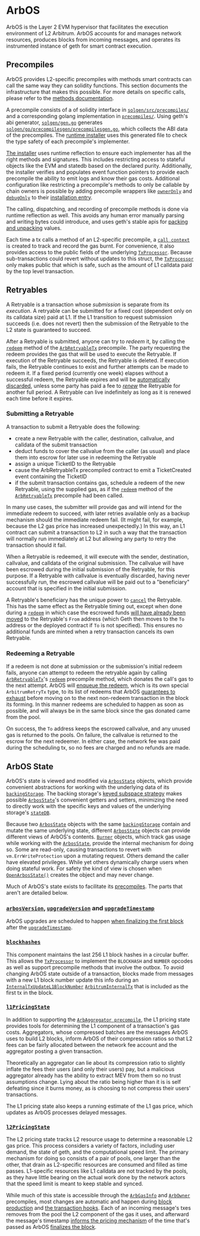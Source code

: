 # ArbOS

ArbOS is the Layer 2 EVM hypervisor that facilitates the execution environment of L2 Arbitrum. ArbOS accounts for and manages network resources, produces blocks from incoming messages, and operates its instrumented instance of geth for smart contract execution.

## Precompiles

ArbOS provides L2-specific precompiles with methods smart contracts can call the same way they can solidity functions. This section documents the infrastructure that makes this possible. For more details on specific calls, please refer to the [methods documentation](Precompiles.md).

A precompile consists of a of solidity interface in [`solgen/src/precompiles/`][solgen_precompiles_dir] and a corresponding golang implementation in [`precompiles/`][precompiles_dir]. Using geth's abi generator, [`solgen/gen.go`][gen_file] generates [`solgen/go/precompilesgen/precompilesgen.go`][precompilesgen_link], which collects the ABI data of the precompiles. The [runtime installer][installer_link] uses this generated file to check the type safety of each precompile's implementer.

[The installer][installer_link] uses runtime reflection to ensure each implementer has all the right methods and signatures. This includes restricting access to stateful objects like the EVM and statedb based on the declared purity. Additionally, the installer verifies and populates event function pointers to provide each precompile the ability to emit logs and know their gas costs. Additional configuration like restricting a precompile's methods to only be callable by chain owners is possible by adding precompile wrappers like [`ownerOnly`][ownerOnly_link] and [`debugOnly`][debugOnly_link] to their [installation entry][installation_link].

The calling, dispatching, and recording of precompile methods is done via runtime reflection as well. This avoids any human error manually parsing and writing bytes could introduce, and uses geth's stable apis for [packing and unpacking][packing_link] values.

Each time a tx calls a method of an L2-specific precompile, a [`call context`][call_context_link] is created to track and record the gas burnt. For convenience, it also provides access to the public fields of the underlying [`TxProcessor`][TxProcessor_link]. Because sub-transactions could revert without updates to this struct, the [`TxProcessor`][TxProcessor_link] only makes public that which is safe, such as the amount of L1 calldata paid by the top level transaction.

[solgen_precompiles_dir]: https://github.com/OffchainLabs/nitro/tree/master/solgen/src/precompiles
[precompiles_dir]: https://github.com/OffchainLabs/nitro/tree/master/precompiles
[installer_link]: https://github.com/OffchainLabs/nitro/blob/ac5994e4ecf8c33a54d41c8a288494fbbdd207eb/precompiles/precompile.go#L365
[installation_link]: https://github.com/OffchainLabs/nitro/blob/ac5994e4ecf8c33a54d41c8a288494fbbdd207eb/precompiles/precompile.go#L390
[gen_file]: https://github.com/OffchainLabs/nitro/blob/master/solgen/gen.go
[ownerOnly_link]: https://github.com/OffchainLabs/nitro/blob/ac5994e4ecf8c33a54d41c8a288494fbbdd207eb/precompiles/wrapper.go#L59
[debugOnly_link]: https://github.com/OffchainLabs/nitro/blob/ac5994e4ecf8c33a54d41c8a288494fbbdd207eb/precompiles/wrapper.go#L26
[precompilesgen_link]: https://github.com/OffchainLabs/nitro/blob/ac5994e4ecf8c33a54d41c8a288494fbbdd207eb/solgen/gen.go#L55
[packing_link]: https://github.com/OffchainLabs/nitro/blob/ac5994e4ecf8c33a54d41c8a288494fbbdd207eb/precompiles/precompile.go#L401
[call_context_link]: https://github.com/OffchainLabs/nitro/blob/ac5994e4ecf8c33a54d41c8a288494fbbdd207eb/precompiles/context.go#L21

## Retryables

A Retryable is a transaction whose *submission* is separate from its *execution*.  A retryable can be submitted for a fixed cost (dependent only on its calldata size) paid at L1.  If the L1 transition to request submission succeeds (i.e. does not revert) then the submission of the Retryable to the L2 state is guaranteed to succeed.

After a Retryable is submitted, anyone can try to *redeem* it, by calling the [`redeem`](Precompiles.md#ArbRetryableTx) method of the [`ArbRetryableTx`](Precompiles.md#ArbRetryableTx) precompile.  The party requesting the redeem provides the gas that will be used to execute the Retryable.  If execution of the Retryable succeeds, the Retryable is deleted.  If execution fails, the Retryable continues to exist and further attempts can be made to redeem it.  If a fixed period (currently one week) elapses without a successful redeem, the Retryable expires and will be [automatically discarded][discard_link], unless some party has paid a fee to [*renew*][renew_link] the Retryable for another full period.  A Retryable can live indefinitely as long as it is renewed each time before it expires.

[discard_link]: todo
[renew_link]: todo


### Submitting a Retryable

A transaction to submit a Retryable does the following:

* create a new Retryable with the caller, destination, callvalue, and calldata of the submit transaction
* deduct funds to cover the callvalue from the caller (as usual) and place them into escrow for later use in redeeming the Retryable
* assign a unique TicketID to the Retryable
* cause the ArbRetryableTx precompiled contract to emit a TicketCreated event containing the TicketID
* if the submit transaction contains gas, schedule a redeem of the new Retryable, using the supplied gas, as if the [`redeem`](Precompiles.md#ArbRetryableTx) method of the [`ArbRetryableTx`](Precompiles.md#ArbRetryableTx) precompile had been called.

In many use cases, the submitter will provide gas and will intend for the immediate redeem to succeed, with later retries available only as a backup mechanism should the immediate redeem fail. (It might fail, for example, because the L2 gas price has increased unexpectedly.) In this way, an L1 contract can submit a transaction to L2 in such a way that the transaction will normally run immediately at L2 but allowing any party to retry the transaction should it fail.

When a Retryable is redeemed, it will execute with the sender, destination, callvalue, and calldata of the original submission. The callvalue will have been escrowed during the initial submission of the Retryable, for this purpose.  If a Retryable with callvalue is eventually discarded, having never successfully run, the escrowed callvalue will be paid out to a "beneficiary" account that is specified in the initial submission.

A Retryable's beneficiary has the unique power to [`cancel`](Precompiles.md#ArbRetryableTx) the Retryable. This has the same effect as the Retryable timing out, except when done during a [`redeem`](Precompiles.md#ArbRetryableTx) in which case the escrowed funds  [will have already been moved][moved_link] to the Retryable's `From` address (which Geth then moves to the `To` address or the deployed contract if `To` is not specified). This ensures no additional funds are minted when a retry transaction cancels its own Retryable.

[moved_link]: todo

### Redeeming a Retryable

If a redeem is not done at submission or the submission's initial redeem fails, anyone can attempt to redeem the retryable again by calling [`ArbRetryableTx`](Precompiles.md#ArbRetryableTx)'s [`redeem`](Precompiles.md#ArbRetryableTx) precompile method, which donates the call's gas to the next attempt. ArbOS will [enqueue the redeem][enqueue_link], which is its own special `ArbitrumRetryTx` type, to its list of redeems that ArbOS [guarantees to exhaust][exhaust_link] before moving on to the next non-redeem transaction in the block its forming. In this manner redeems are scheduled to happen as soon as possible, and will always be in the same block since the gas donated came from the pool.

On success, the `To` address keeps the escrowed callvalue, and any unused gas is returned to the pools. On failure, the callvalue is returned to the escrow for the next redeemer. In either case, the network fee was paid during the scheduling tx, so no fees are charged and no refunds are made. 

[enqueue_link]: todo
[exhaust_link]: todo

## ArbOS State

ArbOS's state is viewed and modified via [`ArbosState`][ArbosState_link] objects, which provide convenient abstractions for working with the underlying data of its [`backingStorage`][BackingStorage_link]. The backing storage's [keyed subspace strategy][subspace_link] makes possible [`ArbosState`][ArbosState_link]'s convenient getters and setters, minimizing the need to directly work with the specific keys and values of the underlying storage's [`stateDB`][stateDB_link].

Because two [`ArbosState`][ArbosState_link] objects with the same [`backingStorage`][BackingStorage_link] contain and mutate the same underlying state, different [`ArbosState`][ArbosState_link] objects can provide different views of ArbOS's contents. [`Burner`][Burner_link] objects, which track gas usage while working with the [`ArbosState`][ArbosState_link], provide the internal mechanism for doing so. Some are read-only, causing transactions to revert with `vm.ErrWriteProtection` upon a mutating request. Others demand the caller have elevated privileges. While yet others dynamically charge users when doing stateful work. For safety the kind of view is chosen when [`OpenArbosState()`][OpenArbosState_link] creates the object and may never change. 

Much of ArbOS's state exists to facilitate its [precompiles](Precompiles.md). The parts that aren't are detailed below.

[ArbosState_link]: todo
[BackingStorage_link]: todo
[stateDB_link]: todo
[subspace_link]: todo
[OpenArbosState_link]: todo
[Burner_link]: todo

### [`arbosVersion`][arbosVersion_link], [`upgradeVersion`][upgradeVersion_link] and [`upgradeTimestamp`][upgradeTimestamp_link]

ArbOS upgrades are scheduled to happen [when finalizing the first block][FinalizeBlock_link] after the [`upgradeTimestamp`][upgradeTimestamp_link].

[arbosVersion_link]: todo
[upgradeVersion_link]: todo
[upgradeTimestamp_link]: todo
[FinalizeBlock_link]: todo

### [`blockhashes`][blockhashes_link]

This component maintains the last 256 L1 block hashes in a circular buffer. This allows the [`TxProcessor`][TxProcessor_link] to implement the `BLOCKHASH` and `NUMBER` opcodes as well as support precompile methods that involve the outbox. To avoid changing ArbOS state outside of a transaction, blocks made from messages with a new L1 block number update this info during an [`InternalTxUpdateL1BlockNumber`][InternalTxUpdateL1BlockNumber_link] [`ArbitrumInternalTx`][ArbitrumInternalTx_link] that is included as the first tx in the block.

[blockhashes_link]: todo
[InternalTxUpdateL1BlockNumber_link]: todo
[ArbitrumInternalTx_link]: todo
[TxProcessor_link]: todo

### [`l1PricingState`][l1PricingState_link]

In addition to supporting the [`ArbAggregator precompile`](Precompiles.md#ArbAggregator), the L1 pricing state provides tools for determining the L1 component of a transaction's gas costs. Aggregators, whose compressed batches are the messages ArbOS uses to build L2 blocks, inform ArbOS of their compression ratios so that L2 fees can be fairly allocated between the network fee account and the aggregator posting a given transaction.

Theoretically an aggregator can lie about its compression ratio to slightly inflate the fees their users (and only their users) pay, but a malicious aggregator already has the ability to extract MEV from them so no trust assumptions change. Lying about the ratio being higher than it is is self defeating since it burns money, as is choosing to not compress their users' transactions.

The L1 pricing state also keeps a running estimate of the L1 gas price, which updates as ArbOS processes delayed messages.

[l1PricingState_link]: todo

### [`l2PricingState`][l2PricingState_link]

The L2 pricing state tracks L2 resource usage to determine a reasonable L2 gas price. This process considers a variety of factors, including user demand, the state of geth, and the computational speed limit. The primary mechanism for doing so consists of a pair of pools, one larger than the other, that drain as L2-specific resources are consumed and filled as time passes. L1-specific resources like L1 calldata are not tracked by the pools, as they have little bearing on the actual work done by the network actors that the speed limit is meant to keep stable and synced. 

While much of this state is accessible through the [`ArbGasInfo`](Precompiles.md#ArbGasInfo) and [`ArbOwner`](Precompiles.md#ArbOwner) precompiles, most changes are automatic and happen during [block production][block_production_link] and [the transaction hooks](Geth.md#Hooks). Each of an incoming message's txes removes from the pool the L2 component of the gas it uses, and afterward the message's timestamp [informs the pricing mechanism][notify_pricer_link] of the time that's passed as ArbOS [finalizes the block][finalizeblock_link].

[l2PricingState_link]: todo
[block_production_link]: todo
[notify_pricer_link]: todo
